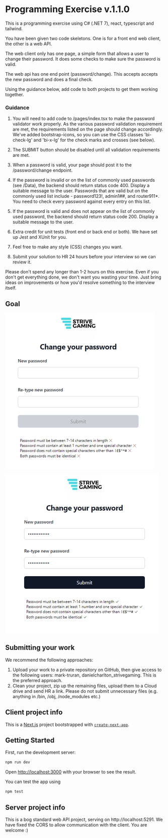 # Programming Exercise v.1.1.0

This is a programming exercise using C# (.NET 7), react, typescript and tailwind. 

You have been given two code skeletons. One is for a front end web client, the other is a web API. 

The web client only has one page, a simple form that allows a user to change their password. It does some checks to make sure the password is valid.

The web api has one end point (password/change). This accepts accepts the new password and does a final check.

Using the guidance below, add code to both projects to get them working together. 

### Guidance

1. You will need to add code to /pages/index.tsx to make the password validator work properly. As the various password validation requirement are met, the requirements listed on the page should change accordingly. We've added bootstrap-icons, so you can use the CSS classes 'bi-check-lg' and 'bi-x-lg' for the check marks and crosses (see below).

2. The SUBMIT button should be disabled until all validation requirements are met.

3. When a password is valid, your page should post it to the /password/change endpoint. 

4. If the password is invalid or on the list of commonly used passwords (see /Data), the backend should return status code 400. Display a suitable message to the user. Passwords that are valid but on the commonly used list include - password123!, admin1##, and router911*. You need to check every password against every entry on this list.

5. If the password is valid and does not appear on the list of commonly used password, the backend should return status code 200. Display a suitable message to the user.

6. Extra credit for unit tests (front end or back end or both). We have set up Jest and XUnit for you.

7. Feel free to make any style (CSS) changes you want.

8. Submit your solution to HR 24 hours before your interview so we can review it.

Please don't spend any longer than 1-2 hours on this exercise. Even if you don't get everything done, we don't want you wasting your time. Just bring ideas on improvements or how you'd resolve something to the interview itself.

## Goal

![](disabled.png)

![](enabled.png)


## Submitting your work

We recommend the following approaches:

1. Upload your work to a private repository on GitHub, then give access to the following users: mark-truran, danielcharlton_strivegaming. This is the preferred approach.
2. Clean your project, zip up the remaining files, upload them to a Cloud drive and send HR a link. Please do not submit unnecessary files (e.g. anything in /bin, /obj, /node_modules etc.) 

## Client project info

This is a [Next.js](https://nextjs.org/) project bootstrapped with [`create-next-app`](https://github.com/vercel/next.js/tree/canary/packages/create-next-app).

## Getting Started

First, run the development server:

```bash
npm run dev
```

Open [http://localhost:3000](http://localhost:3000) with your browser to see the result.

You can test the app using 

```bash
npm test
```

## Server project info

This is a bog standard web API project, serving on http://localhost:5291. We have fixed the CORS to allow communication with the client. You are welcome :)

